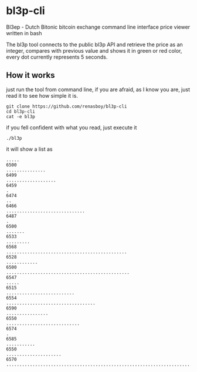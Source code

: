 # bl3p-cli
Bl3ep - Dutch Bitonic bitcoin exchange command line interface price viewer written in bash

The bl3p tool connects to the public bl3p API and retrieve the price as an integer, compares with previous value and shows it in green or red color, every dot currently represents 5 seconds.


## How it works 

just run the tool from command line, if you are afraid, as I know you are, just read it to see how simple it is.


```shell
git clone https://github.com/renasboy/bl3p-cli
cd bl3p-cli
cat -e bl3p

```

if you fell confident with what you read, just execute it


```shell
./bl3p

```

it will show a list as

```shell
.....
6500
...............
6499
...................
6459
.
6474
..
6466
..............................
6487
.
6500
.......
6533
.........
6568
..............................................
6528
............
6500
...............................................
6547
.....
6515
..........................
6554
..................................
6590
................
6550
............................
6574
.
6585
...........
6550
.....................
6570
.............................................................................

```
